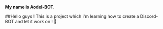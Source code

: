 **My name is Aodel-BOT.**

##Hello guys ! This is a project which i'm learning how to create a Discord-BOT and let it work on ! 🐺